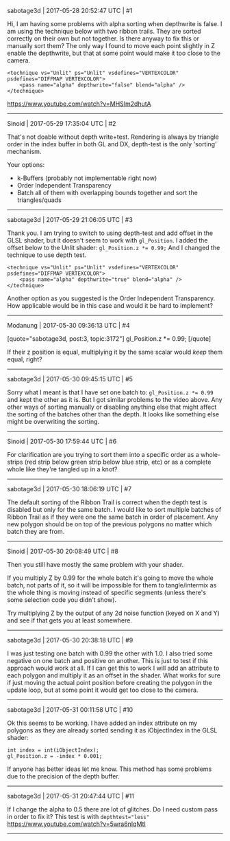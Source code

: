sabotage3d | 2017-05-28 20:52:47 UTC | #1

Hi,
I am having some problems with alpha sorting when depthwrite is false. I am using the technique below with two ribbon trails. They are sorted correctly on their own but not together. Is there anyway to fix this or manually sort them? The only way I found to move each point slightly in Z enable the depthwrite, but that at some point would make it too close to the camera.

    <technique vs="Unlit" ps="Unlit" vsdefines="VERTEXCOLOR" psdefines="DIFFMAP VERTEXCOLOR">
        <pass name="alpha" depthwrite="false" blend="alpha" />
    </technique>

https://www.youtube.com/watch?v=MHSIm2dhutA

-------------------------

Sinoid | 2017-05-29 17:35:04 UTC | #2

That's not doable without depth write+test. Rendering is always by triangle order in the index buffer in both GL and DX, depth-test is the only 'sorting' mechanism.

Your options:

- k-Buffers (probably not implementable right now)
- Order Independent Transparency
- Batch all of them with overlapping bounds together and sort the triangles/quads

-------------------------

sabotage3d | 2017-05-29 21:06:05 UTC | #3

Thank you. I am trying to switch to using depth-test and add offset in the GLSL shader, but it doesn't seem to work with `gl_Position`.
I added the offset below to the Unlit shader:
`gl_Position.z *= 0.99;`
And I changed the technique to use depth test.

    <technique vs="Unlit" ps="Unlit" vsdefines="VERTEXCOLOR" psdefines="DIFFMAP VERTEXCOLOR">
        <pass name="alpha" depthwrite="true" blend="alpha" />
    </technique>
Another option as you suggested is the Order Independent Transparency. How applicable would be in this case and would it be hard to implement?

-------------------------

Modanung | 2017-05-30 09:36:13 UTC | #4

[quote="sabotage3d, post:3, topic:3172"]
gl_Position.z *= 0.99;
[/quote]

If their z position is equal, multiplying it by the same scalar would _keep_ them equal, right?

-------------------------

sabotage3d | 2017-05-30 09:45:15 UTC | #5

Sorry what I meant is that I have set one batch to: `gl_Position.z *= 0.99` and kept the other as it is. But I got similar problems to the video above. Any other ways of sorting manually or disabling anything else that might affect the sorting of the batches other than the depth. It looks like something else might be overwriting the sorting.

-------------------------

Sinoid | 2017-05-30 17:59:44 UTC | #6

For clarification are you trying to sort them into a specific order as a whole-strips (red strip below green strip below blue strip, etc) or as a complete whole like they're tangled up in a knot?

-------------------------

sabotage3d | 2017-05-30 18:06:19 UTC | #7

The default sorting of the Ribbon Trail is correct when the depth test is disabled but only for the same batch. I would like to sort multiple batches of Ribbon Trail as if they were one the same batch in order of placement. Any new polygon should be on top of the previous polygons no matter which batch they are from.

-------------------------

Sinoid | 2017-05-30 20:08:49 UTC | #8

Then you still have mostly the same problem with your shader.

If you multiply Z by 0.99 for the whole batch it's going to move the whole batch, not parts of it, so it will be impossible for them to tangle/intermix as the whole thing is moving instead of specific segments (unless there's some selection code you didn't show).

Try multiplying Z by the output of any 2d noise function (keyed on X and Y) and see if that gets you at least somewhere.

-------------------------

sabotage3d | 2017-05-30 20:38:18 UTC | #9

I was just testing one batch with 0.99 the other with 1.0. I also tried some negative on one batch and positive on another. This is just to test if this approach would work at all. If I can get this to work I will add an attribute to each polygon and multiply it as an offset in the shader. What works for sure if just moving the actual point position before creating the polygon in the update loop, but at some point it would get too close to the camera.

-------------------------

sabotage3d | 2017-05-31 00:11:58 UTC | #10

Ok this seems to be working. I have added an index attribute on my polygons as they are already sorted sending it as iObjectIndex in the GLSL shader:

    int index = int(iObjectIndex);
    gl_Position.z = -index * 0.001;

If anyone has better ideas let me know. This method has some problems due to the precision of the depth buffer.

-------------------------

sabotage3d | 2017-05-31 20:47:44 UTC | #11

If I change the alpha to 0.5 there are lot of glitches. Do I need custom pass in order to fix it?
This test is with `depthtest="less"`
https://www.youtube.com/watch?v=5wra6nIqMtI

-------------------------

